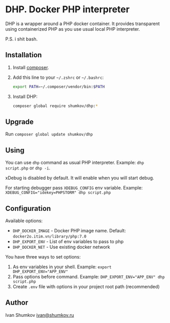 DHP. Docker PHP interpreter
======================

DHP is a wrapper around a PHP docker container. It provides transparent
using containerized PHP as you use usual local PHP interpreter.

P.S. i shit bash.

Installation
------------
1. Install [composer](https://getcomposer.org).
2. Add this line to your `~/.zshrc` or `~/.bashrc`:

   ```bash
   export PATH=~/.composer/vendor/bin:$PATH
   ```

3. Install DHP:

   ```bash
   composer global require shumkov/dhp:*
   ```

Upgrade
-------

Run `composer global update shumkov/dhp`

Using
-----

You can use `dhp` command as usual PHP interpreter.
Example: `dhp script.php` or `dhp -i`.

xDebug is disabled by default. It will enable when you will start debug.

For starting debugger pass `XDEBUG_CONFIG` env variable.
Example: `XDEBUG_CONFIG="idekey=PHPSTORM" dhp script.php`

Configuration
-------------

Available options:
 - `DHP_DOCKER_IMAGE` - Docker PHP image name. Default: `docker2o.itim.vn/library/php:7.0`
 - `DHP_EXPORT_ENV` - List of env variables to pass to php
 - `DHP_DOCKER_NET` - Use existing docker network

You have three ways to set options:
1. As env variables in your shell. Example: `export DHP_EXPORT_ENV="APP_ENV"`
2. Pass options before command. Example: `DHP_EXPORT_ENV="APP_ENV" dhp script.php`
3. Create `.env` file with options in your project root path (recommended)

Author
------
Ivan Shumkov <ivan@shumkov.ru>